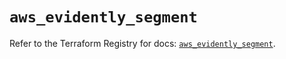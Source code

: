 # `aws_evidently_segment`

Refer to the Terraform Registry for docs: [`aws_evidently_segment`](https://registry.terraform.io/providers/hashicorp/aws/6.7.0/docs/resources/evidently_segment).
